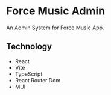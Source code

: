# Force Music Admin

An Admin System for Force Music App.

## Technology

- React
- Vite
- TypeScript
- React Router Dom
- MUI
